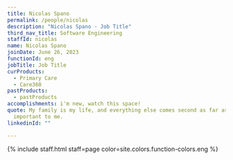 ```yaml
---
title: Nicolas Spano
permalink: /people/nicolas
description: "Nicolas Spano - Job Title"
third_nav_title: Software Engineering
staffId: nicolas
name: Nicolas Spano
joinDate: June 26, 2023
functionId: eng
jobTitle: Job Title
curProducts:
  - Primary Care
  - Care360
pastProducts:
  - pastProducts
accomplishments: i'm new, watch this space!
quote: My family is my life, and everything else comes second as far as what’s
  important to me.
linkedinId: ""

---
```


{% include staff.html staff=page color=site.colors.function-colors.eng %}
